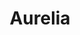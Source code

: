 ---
codehost: https://github.com/aurelia
logohandle: aureliaio
sort: aurelia
title: Aurelia
twitter: https://x.com/aureliaeffect
website: https://aurelia.io/
---